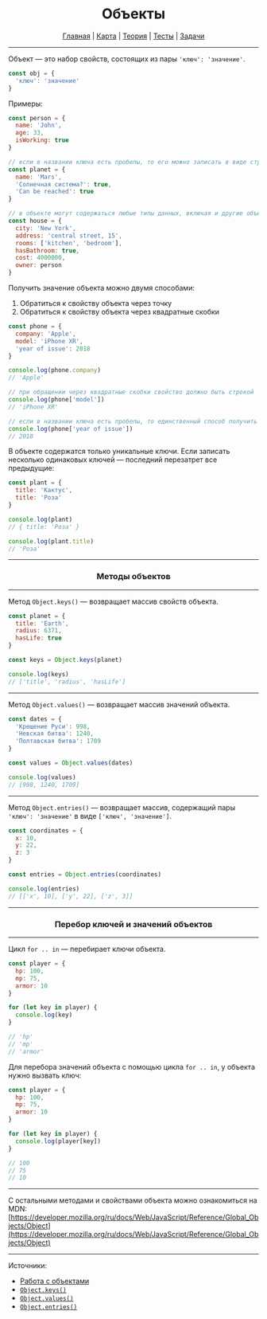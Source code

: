 <div align="center">

# Объекты

[Главная](https://github.com/dollaween/junior-roadmap/)
|
[Карта](/roadmap/README.md)
|
[Теория](/theory/README.md)
|
[Тесты](/tests/README.md)
|
[Задачи](/tasks/README.md)

</div>

---

Объект — это набор свойств, состоящих из пары `'ключ': 'значение'`.

```js
const obj = {
  'ключ': 'значение'
}
```

Примеры:
```js
const person = {
  name: 'John',
  age: 33,
  isWorking: true
}

// если в названии ключа есть пробелы, то его можно записать в виде строки:
const planet = {
  name: 'Mars',
  'Солнечная система?': true,
  'Can be reached': true
}

// в объекте могут содержаться любые типы данных, включая и другие объекты:
const house = {
  city: 'New York',
  address: 'central street, 15',
  rooms: ['kitchen', 'bedroom'],
  hasBathroom: true,
  cost: 4000000,
  owner: person
}
```

Получить значение объекта можно двумя способами:
1. Обратиться к свойству объекта через точку
2. Обратиться к свойству объекта через квадратные скобки

```js
const phone = {
  company: 'Apple',
  model: 'iPhone XR',
  'year of issue': 2018
}

console.log(phone.company)
// 'Apple'

// при обращении через квадратные скобки свойство должно быть строкой
console.log(phone['model'])
// 'iPhone XR'

// если в названии ключа есть пробелы, то единственный способ получить значение — обращение через квадратные скобки
console.log(phone['year of issue'])
// 2018
```

В объекте содержатся только уникальные ключи. Если записать несколько одинаковых ключей — последний перезатрет все предыдущие:

```js
const plant = {
  title: 'Кактус',
  title: 'Роза'
}

console.log(plant)
// { title: 'Роза' }

console.log(plant.title)
// 'Роза'
```

---

<div align="center">

### Методы объектов

</div>

---

Метод `Object.keys()` — возвращает массив свойств объекта.

```js
const planet = {
  title: 'Earth',
  radius: 6371,
  hasLife: true
}

const keys = Object.keys(planet)

console.log(keys)
// ['title', 'radius', 'hasLife']
```

---

Метод `Object.values()` — возвращает массив значений объекта.

```js
const dates = {
  'Крещение Руси': 998,
  'Невская битва': 1240,
  'Полтавская битва': 1709
}

const values = Object.values(dates)

console.log(values)
// [998, 1240, 1709]
```

---

Метод `Object.entries()` — возвращает массив, содержащий пары `'ключ': 'значение'` в виде `['ключ', 'значение']`.

```js
const coordinates = {
  x: 10,
  y: 22,
  z: 3
}

const entries = Object.entries(coordinates)

console.log(entries)
// [['x', 10], ['y', 22], ['z', 3]]
```

---

<div align="center">

### Перебор ключей и значений объектов

</div>

---

Цикл `for .. in` — перебирает ключи объекта.

```js
const player = {
  hp: 100,
  mp: 75,
  armor: 10
}

for (let key in player) {
  console.log(key)
}

// 'hp'
// 'mp'
// 'armor'
```

Для перебора значений объекта с помощью цикла `for .. in`, у объекта нужно вызвать ключ:

```js
const player = {
  hp: 100,
  mp: 75,
  armor: 10
}

for (let key in player) {
  console.log(player[key])
}

// 100
// 75
// 10
```

---

С остальными методами и свойствами объекта можно ознакомиться на MDN:
[https://developer.mozilla.org/ru/docs/Web/JavaScript/Reference/Global_Objects/Object](https://developer.mozilla.org/ru/docs/Web/JavaScript/Reference/Global_Objects/Object)

---

Источники:
* [Работа с объектами](https://developer.mozilla.org/ru/docs/Web/JavaScript/Guide/Working_with_Objects)
* [`Object.keys()`](https://developer.mozilla.org/ru/docs/Web/JavaScript/Reference/Global_Objects/Object/keys)
* [`Object.values()`](https://developer.mozilla.org/ru/docs/Web/JavaScript/Reference/Global_Objects/Object/values)
* [`Object.entries()`](https://developer.mozilla.org/ru/docs/Web/JavaScript/Reference/Global_Objects/Object/entries)


















